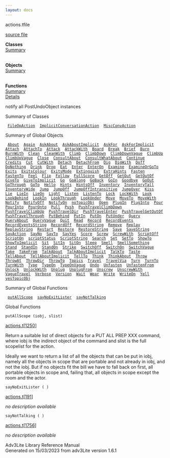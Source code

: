 ```yaml
---
layout: docs
---
```

<span class="title">actions.t</span><span class="type">file</span>

[source file](../source/actions.t.html)

**Classes**  
[Summary](#_ClassSummary_)  
 

**Objects**  
[Summary](#_ObjectSummary_)  
 

**Functions**  
[Summary](#_FunctionSummary_)  
[Details](#_Functions_)

<div class="fdesc">

notify all PostUndoObject instances

</div>

<span id="_ClassSummary_"></span>

<div class="mjhd">

<span class="hdln">Summary of Classes</span>  

</div>

` `[`FileOpAction`](../object/FileOpAction.html)`  `[`ImplicitConversationAction`](../object/ImplicitConversationAction.html)`  `[`MiscConvAction`](../object/MiscConvAction.html)`  `
<span id="_ObjectSummary_"></span>

<div class="mjhd">

<span class="hdln">Summary of Global Objects</span>  

</div>

` `[`About`](../object/About.html)`  `[`Again`](../object/Again.html)`  `[`AskAbout`](../object/AskAbout.html)`  `[`AskAboutImplicit`](../object/AskAboutImplicit.html)`  `[`AskFor`](../object/AskFor.html)`  `[`AskForImplicit`](../object/AskForImplicit.html)`  `[`Attach`](../object/Attach.html)`  `[`AttachTo`](../object/AttachTo.html)`  `[`Attack`](../object/Attack.html)`  `[`AttackWith`](../object/AttackWith.html)`  `[`Board`](../object/Board.html)`  `[`Break`](../object/Break.html)`  `[`Brief`](../object/Brief.html)`  `[`Burn`](../object/Burn.html)`  `[`BurnWith`](../object/BurnWith.html)`  `[`Clean`](../object/Clean.html)`  `[`CleanWith`](../object/CleanWith.html)`  `[`Climb`](../object/Climb.html)`  `[`ClimbDown`](../object/ClimbDown.html)`  `[`ClimbDownVague`](../object/ClimbDownVague.html)`  `[`ClimbUp`](../object/ClimbUp.html)`  `[`ClimbUpVague`](../object/ClimbUpVague.html)`  `[`Close`](../object/Close.html)`  `[`ConsultAbout`](../object/ConsultAbout.html)`  `[`ConsultWhatAbout`](../object/ConsultWhatAbout.html)`  `[`Continue`](../object/Continue.html)`  `[`Credits`](../object/Credits.html)`  `[`Cut`](../object/Cut.html)`  `[`CutWith`](../object/CutWith.html)`  `[`Detach`](../object/Detach.html)`  `[`DetachFrom`](../object/DetachFrom.html)`  `[`Dig`](../object/Dig.html)`  `[`DigWith`](../object/DigWith.html)`  `[`Doff`](../object/Doff.html)`  `[`DoNothing`](../object/DoNothing.html)`  `[`Drink`](../object/Drink.html)`  `[`Drop`](../object/Drop.html)`  `[`Eat`](../object/Eat.html)`  `[`Enter`](../object/Enter.html)`  `[`EnterOn`](../object/EnterOn.html)`  `[`Examine`](../object/Examine.html)`  `[`ExamineOrGoTo`](../object/ExamineOrGoTo.html)`  `[`Exits`](../object/Exits.html)`  `[`ExitsColour`](../object/ExitsColour.html)`  `[`ExitsMode`](../object/ExitsMode.html)`  `[`Extinguish`](../object/Extinguish.html)`  `[`ExtraHints`](../object/ExtraHints.html)`  `[`Fasten`](../object/Fasten.html)`  `[`FastenTo`](../object/FastenTo.html)`  `[`Feel`](../object/Feel.html)`  `[`Flip`](../object/Flip.html)`  `[`Follow`](../object/Follow.html)`  `[`FullScore`](../object/FullScore.html)`  `[`GetOff`](../object/GetOff.html)`  `[`GetOut`](../object/GetOut.html)`  `[`GetOutOf`](../object/GetOutOf.html)`  `[`GiveTo`](../object/GiveTo.html)`  `[`GiveToImplicit`](../object/GiveToImplicit.html)`  `[`Go`](../object/Go.html)`  `[`GoAlong`](../object/GoAlong.html)`  `[`GoBack`](../object/GoBack.html)`  `[`GoIn`](../object/GoIn.html)`  `[`Goodbye`](../object/Goodbye.html)`  `[`GoOut`](../object/GoOut.html)`  `[`GoThrough`](../object/GoThrough.html)`  `[`GoTo`](../object/GoTo.html)`  `[`Hello`](../object/Hello.html)`  `[`Hints`](../object/Hints.html)`  `[`HintsOff`](../object/HintsOff.html)`  `[`Inventory`](../object/Inventory.html)`  `[`InventoryTall`](../object/InventoryTall.html)`  `[`InventoryWide`](../object/InventoryWide.html)`  `[`Jump`](../object/Jump.html)`  `[`JumpOff`](../object/JumpOff.html)`  `[`JumpOffIntransitive`](../object/JumpOffIntransitive.html)`  `[`JumpOver`](../object/JumpOver.html)`  `[`Kiss`](../object/Kiss.html)`  `[`Lie`](../object/Lie.html)`  `[`LieIn`](../object/LieIn.html)`  `[`LieOn`](../object/LieOn.html)`  `[`Light`](../object/Light.html)`  `[`Listen`](../object/Listen.html)`  `[`ListenTo`](../object/ListenTo.html)`  `[`Lock`](../object/Lock.html)`  `[`LockWith`](../object/LockWith.html)`  `[`Look`](../object/Look.html)`  `[`LookBehind`](../object/LookBehind.html)`  `[`LookIn`](../object/LookIn.html)`  `[`LookThrough`](../object/LookThrough.html)`  `[`LookUnder`](../object/LookUnder.html)`  `[`Move`](../object/Move.html)`  `[`MoveTo`](../object/MoveTo.html)`  `[`MoveWith`](../object/MoveWith.html)`  `[`Notify`](../object/Notify.html)`  `[`NotifyOff`](../object/NotifyOff.html)`  `[`NotifyOn`](../object/NotifyOn.html)`  `[`noTopicObj`](../object/noTopicObj.html)`  `[`Open`](../object/Open.html)`  `[`PlugIn`](../object/PlugIn.html)`  `[`PlugInto`](../object/PlugInto.html)`  `[`Pour`](../object/Pour.html)`  `[`PourInto`](../object/PourInto.html)`  `[`PourOnto`](../object/PourOnto.html)`  `[`Pull`](../object/Pull.html)`  `[`Push`](../object/Push.html)`  `[`PushTravelClimbDown`](../object/PushTravelClimbDown.html)`  `[`PushTravelClimbUp`](../object/PushTravelClimbUp.html)`  `[`PushTravelDir`](../object/PushTravelDir.html)`  `[`PushTravelEnter`](../object/PushTravelEnter.html)`  `[`PushTravelGetOutOf`](../object/PushTravelGetOutOf.html)`  `[`PushTravelThrough`](../object/PushTravelThrough.html)`  `[`PutBehind`](../object/PutBehind.html)`  `[`PutIn`](../object/PutIn.html)`  `[`PutOn`](../object/PutOn.html)`  `[`PutUnder`](../object/PutUnder.html)`  `[`Query`](../object/Query.html)`  `[`QueryAbout`](../object/QueryAbout.html)`  `[`QueryVague`](../object/QueryVague.html)`  `[`Quit`](../object/Quit.html)`  `[`Read`](../object/Read.html)`  `[`Record`](../object/Record.html)`  `[`RecordEvents`](../object/RecordEvents.html)`  `[`RecordEventsString`](../object/RecordEventsString.html)`  `[`RecordOff`](../object/RecordOff.html)`  `[`RecordString`](../object/RecordString.html)`  `[`Remove`](../object/Remove.html)`  `[`Replay`](../object/Replay.html)`  `[`ReplayString`](../object/ReplayString.html)`  `[`Restart`](../object/Restart.html)`  `[`Restore`](../object/Restore.html)`  `[`RestoreString`](../object/RestoreString.html)`  `[`Save`](../object/Save.html)`  `[`SaveString`](../object/SaveString.html)`  `[`SayAction`](../object/SayAction.html)`  `[`SayNo`](../object/SayNo.html)`  `[`SayTo`](../object/SayTo.html)`  `[`SayYes`](../object/SayYes.html)`  `[`Score`](../object/Score.html)`  `[`Screw`](../object/Screw.html)`  `[`ScrewWith`](../object/ScrewWith.html)`  `[`ScriptOff`](../object/ScriptOff.html)`  `[`ScriptOn`](../object/ScriptOn.html)`  `[`scriptStatus`](../object/scriptStatus.html)`  `[`ScriptString`](../object/ScriptString.html)`  `[`Search`](../object/Search.html)`  `[`Set`](../object/Set.html)`  `[`SetTo`](../object/SetTo.html)`  `[`ShowTo`](../object/ShowTo.html)`  `[`ShowToImplicit`](../object/ShowToImplicit.html)`  `[`Sit`](../object/Sit.html)`  `[`SitIn`](../object/SitIn.html)`  `[`SitOn`](../object/SitOn.html)`  `[`Sleep`](../object/Sleep.html)`  `[`Smell`](../object/Smell.html)`  `[`SmellSomething`](../object/SmellSomething.html)`  `[`Stand`](../object/Stand.html)`  `[`StandIn`](../object/StandIn.html)`  `[`StandOn`](../object/StandOn.html)`  `[`Strike`](../object/Strike.html)`  `[`SwitchOff`](../object/SwitchOff.html)`  `[`SwitchOn`](../object/SwitchOn.html)`  `[`SwitchVague`](../object/SwitchVague.html)`  `[`Take`](../object/Take.html)`  `[`TakeFrom`](../object/TakeFrom.html)`  `[`TalkAbout`](../object/TalkAbout.html)`  `[`TalkAboutImplicit`](../object/TalkAboutImplicit.html)`  `[`TalkTo`](../object/TalkTo.html)`  `[`Taste`](../object/Taste.html)`  `[`TellAbout`](../object/TellAbout.html)`  `[`TellAboutImplicit`](../object/TellAboutImplicit.html)`  `[`TellTo`](../object/TellTo.html)`  `[`Think`](../object/Think.html)`  `[`ThinkAbout`](../object/ThinkAbout.html)`  `[`Throw`](../object/Throw.html)`  `[`ThrowAt`](../object/ThrowAt.html)`  `[`ThrowDir`](../object/ThrowDir.html)`  `[`ThrowTo`](../object/ThrowTo.html)`  `[`Topics`](../object/Topics.html)`  `[`Travel`](../object/Travel.html)`  `[`TravelVia`](../object/TravelVia.html)`  `[`Turn`](../object/Turn.html)`  `[`TurnTo`](../object/TurnTo.html)`  `[`TurnWith`](../object/TurnWith.html)`  `[`Type`](../object/Type.html)`  `[`TypeOn`](../object/TypeOn.html)`  `[`TypeOnVague`](../object/TypeOnVague.html)`  `[`Undo`](../object/Undo.html)`  `[`Unfasten`](../object/Unfasten.html)`  `[`UnfastenFrom`](../object/UnfastenFrom.html)`  `[`Unlock`](../object/Unlock.html)`  `[`UnlockWith`](../object/UnlockWith.html)`  `[`Unplug`](../object/Unplug.html)`  `[`UnplugFrom`](../object/UnplugFrom.html)`  `[`Unscrew`](../object/Unscrew.html)`  `[`UnscrewWith`](../object/UnscrewWith.html)`  `[`VagueTravel`](../object/VagueTravel.html)`  `[`Verbose`](../object/Verbose.html)`  `[`Version`](../object/Version.html)`  `[`Wait`](../object/Wait.html)`  `[`Wear`](../object/Wear.html)`  `[`Write`](../object/Write.html)`  `[`WriteOn`](../object/WriteOn.html)`  `[`Yell`](../object/Yell.html)`  `[`yesTopicObj`](../object/yesTopicObj.html)`  `
<span id="FunctionSummary_"></span>

<div class="mjhd">

<span class="hdln">Summary of Global Functions</span>  

</div>

` `[`putAllScope`](#putAllScope)`  `[`sayNoExitLister`](#sayNoExitLister)`  `[`sayNotTalking`](#sayNotTalking)`  `

<span id="_Functions_"></span>

<div class="mjhd">

<span class="hdln">Global Functions</span>  

</div>

<span id="putAllScope"></span>

`putAllScope (iobj, slist)`

[actions.t](../file/actions.t.html)\[[1250](../source/actions.t.html#1250)\]

<div class="desc">

Return a suitable list of direct objects for a PUT ALL PREP XXX command,
where iobj is the indirect object of the command and slist is the full
scopelist for the action.

Ideally we want to return a list of all the objects that can be put in
iobj, namely all the objects in scope that are portable and not already
in iobj, and not the iobj. But if no objects fit the bill we have to
fall back on first, all portable objects in scope and, failing that, all
objects in scope except the room and the actor.

</div>

<span id="sayNoExitLister"></span>

`sayNoExitLister ( )`

[actions.t](../file/actions.t.html)\[[191](../source/actions.t.html#191)\]

<div class="desc">

*no description available*

</div>

<span id="sayNotTalking"></span>

`sayNotTalking ( )`

[actions.t](../file/actions.t.html)\[[1756](../source/actions.t.html#1756)\]

<div class="desc">

*no description available*

</div>

<div class="ftr">

Adv3Lite Library Reference Manual  
Generated on 15/03/2023 from adv3Lite version 1.6.1

</div>
